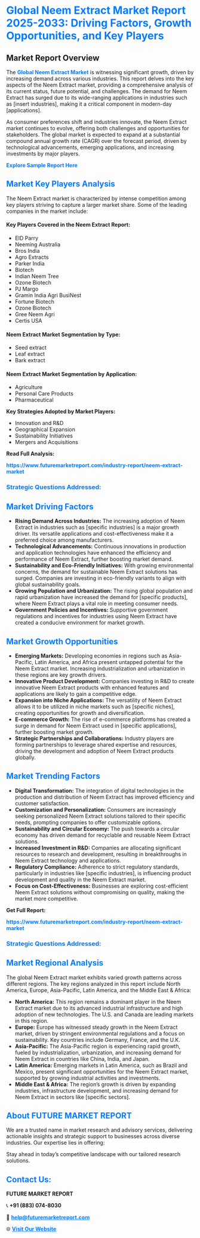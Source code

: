 <h1 style="color: #007BFF;">Global Neem Extract Market Report 2025-2033: Driving Factors, Growth Opportunities, and Key Players</h1>

<section id="overview">
<h2>Market Report Overview</h2>
<p>The <a href="https://www.futuremarketreport.com/industry-report/neem-extract-market" style="color: #007BFF; text-decoration: none;"><strong>Global Neem Extract Market</strong></a> is witnessing significant growth, driven by increasing demand across various industries. This report delves into the key aspects of the Neem Extract market, providing a comprehensive analysis of its current status, future potential, and challenges. The demand for Neem Extract has surged due to its wide-ranging applications in industries such as [insert industries], making it a critical component in modern-day [applications].</p>
<p>As consumer preferences shift and industries innovate, the Neem Extract market continues to evolve, offering both challenges and opportunities for stakeholders. The global market is expected to expand at a substantial compound annual growth rate (CAGR) over the forecast period, driven by technological advancements, emerging applications, and increasing investments by major players.</p>
</section>

<section id="overview">
<p><a href="https://www.futuremarketreport.com/request-sample/reportId=61445" style="color: #007BFF; text-decoration: none;"><strong>Explore Sample Report Here</strong></a></p>
</section>

<section id="key-players">
<h2 style="color: #007BFF;">Market Key Players Analysis</h2>
<p>The Neem Extract market is characterized by intense competition among key players striving to capture a larger market share. Some of the leading companies in the market include:</p>
<h4>Key Players Covered in the Neem Extract Report:</h4>
<ul><li>EID Parry</li><li>Neeming Australia</li><li>Bros India</li><li>Agro Extracts</li><li>Parker India</li><li>Biotech</li><li>Indian Neem Tree</li><li>Ozone Biotech</li><li>PJ Margo</li><li>Gramin India Agri BusiNest</li><li>Fortune Biotech</li><li>Ozone Biotech</li><li>Gree Neem Agri</li><li>Certis USA</li></ul>
<h4>Neem Extract Market Segmentation by Type:</h4>
<ul><li>Seed extract</li><li>Leaf extract</li><li>Bark extract</li></ul>

<h4>Neem Extract Market Segmentation by Application:</h4>
<ul><li>Agriculture</li><li>Personal Care Products</li><li>Pharmaceutical</li></ul>
<p><strong>Key Strategies Adopted by Market Players:</strong></p>
<ul>
<li>Innovation and R&D</li>
<li>Geographical Expansion</li>
<li>Sustainability Initiatives</li>
<li>Mergers and Acquisitions</li>
</ul>
</section>

<section>
<p><strong>Read Full Analysis: </strong></p><a href="https://www.futuremarketreport.com/industry-report/neem-extract-market" style="color: #007BFF; text-decoration: none;"><strong>https://www.futuremarketreport.com/industry-report/neem-extract-market</strong></a>
<h3 style="color: #007BFF;">Strategic Questions Addressed:</h3>
</section>

<section id="driving-factors">
<h2 style="color: #007BFF;">Market Driving Factors</h2>
<ul>
<li><strong>Rising Demand Across Industries:</strong> The increasing adoption of Neem Extract in industries such as [specific industries] is a major growth driver. Its versatile applications and cost-effectiveness make it a preferred choice among manufacturers.</li>
<li><strong>Technological Advancements:</strong> Continuous innovations in production and application technologies have enhanced the efficiency and performance of Neem Extract, further boosting market demand.</li>
<li><strong>Sustainability and Eco-Friendly Initiatives:</strong> With growing environmental concerns, the demand for sustainable Neem Extract solutions has surged. Companies are investing in eco-friendly variants to align with global sustainability goals.</li>
<li><strong>Growing Population and Urbanization:</strong> The rising global population and rapid urbanization have increased the demand for [specific products], where Neem Extract plays a vital role in meeting consumer needs.</li>
<li><strong>Government Policies and Incentives:</strong> Supportive government regulations and incentives for industries using Neem Extract have created a conducive environment for market growth.</li>
</ul>
</section>

<section id="growth-opportunities">
<h2 style="color: #007BFF;">Market Growth Opportunities</h2>
<ul>
<li><strong>Emerging Markets:</strong> Developing economies in regions such as Asia-Pacific, Latin America, and Africa present untapped potential for the Neem Extract market. Increasing industrialization and urbanization in these regions are key growth drivers.</li>
<li><strong>Innovative Product Development:</strong> Companies investing in R&D to create innovative Neem Extract products with enhanced features and applications are likely to gain a competitive edge.</li>
<li><strong>Expansion into Niche Applications:</strong> The versatility of Neem Extract allows it to be utilized in niche markets such as [specific niches], creating opportunities for growth and diversification.</li>
<li><strong>E-commerce Growth:</strong> The rise of e-commerce platforms has created a surge in demand for Neem Extract used in [specific applications], further boosting market growth.</li>
<li><strong>Strategic Partnerships and Collaborations:</strong> Industry players are forming partnerships to leverage shared expertise and resources, driving the development and adoption of Neem Extract products globally.</li>
</ul>
</section>

<section id="trending-factors">
<h2 style="color: #007BFF;">Market Trending Factors</h2>
<ul>
<li><strong>Digital Transformation:</strong> The integration of digital technologies in the production and distribution of Neem Extract has improved efficiency and customer satisfaction.</li>
<li><strong>Customization and Personalization:</strong> Consumers are increasingly seeking personalized Neem Extract solutions tailored to their specific needs, prompting companies to offer customizable options.</li>
<li><strong>Sustainability and Circular Economy:</strong> The push towards a circular economy has driven demand for recyclable and reusable Neem Extract solutions.</li>
<li><strong>Increased Investment in R&D:</strong> Companies are allocating significant resources to research and development, resulting in breakthroughs in Neem Extract technology and applications.</li>
<li><strong>Regulatory Compliance:</strong> Adherence to strict regulatory standards, particularly in industries like [specific industries], is influencing product development and quality in the Neem Extract market.</li>
<li><strong>Focus on Cost-Effectiveness:</strong> Businesses are exploring cost-efficient Neem Extract solutions without compromising on quality, making the market more competitive.</li>
</ul>
</section>

<section>
<p><strong>Get Full Report: </strong></p><a href="https://www.futuremarketreport.com/industry-report/neem-extract-market" style="color: #007BFF; text-decoration: none;"><strong>https://www.futuremarketreport.com/industry-report/neem-extract-market</strong></a>
<h3 style="color: #007BFF;">Strategic Questions Addressed:</h3>
</section>


<section id="regional-analysis">
<h2 style="color: #007BFF;">Market Regional Analysis</h2>
<p>The global Neem Extract market exhibits varied growth patterns across different regions. The key regions analyzed in this report include North America, Europe, Asia-Pacific, Latin America, and the Middle East & Africa:</p>
<ul>
<li><strong>North America:</strong> This region remains a dominant player in the Neem Extract market due to its advanced industrial infrastructure and high adoption of new technologies. The U.S. and Canada are leading markets in this region.</li>
<li><strong>Europe:</strong> Europe has witnessed steady growth in the Neem Extract market, driven by stringent environmental regulations and a focus on sustainability. Key countries include Germany, France, and the U.K.</li>
<li><strong>Asia-Pacific:</strong> The Asia-Pacific region is experiencing rapid growth, fueled by industrialization, urbanization, and increasing demand for Neem Extract in countries like China, India, and Japan.</li>
<li><strong>Latin America:</strong> Emerging markets in Latin America, such as Brazil and Mexico, present significant opportunities for the Neem Extract market, supported by growing industrial activities and investments.</li>
<li><strong>Middle East & Africa:</strong> The region’s growth is driven by expanding industries, infrastructure development, and increasing demand for Neem Extract in sectors like [specific sectors].</li>
</ul>
</section>

<footer>
<h2 style="color: #007BFF;">About FUTURE MARKET REPORT</h2>
<p>We are a trusted name in market research and advisory services, delivering actionable insights and strategic support to businesses across diverse industries. Our expertise lies in offering:</p>

<p>Stay ahead in today’s competitive landscape with our tailored research solutions.</p>

<h2 style="color: #007BFF;">Contact Us:</h2>
<p><strong>FUTURE MARKET REPORT</strong></p>
<p>📞 <strong>+91 (883) 074-8030</strong></p>
<p>📧 <strong><a href="mailto:help@futuremarketreport.com" style="color: #007BFF;">help@futuremarketreport.com</a></strong></p>
<p>🌐 <strong><a href="https://www.futuremarketreport.com/" style="color: #007BFF;">Visit Our Website</a></strong></p>
</footer>